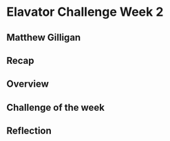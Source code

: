 # Elavator Challenge Week 2
## Matthew Gilligan

## Recap

## Overview

## Challenge of the week

## Reflection
